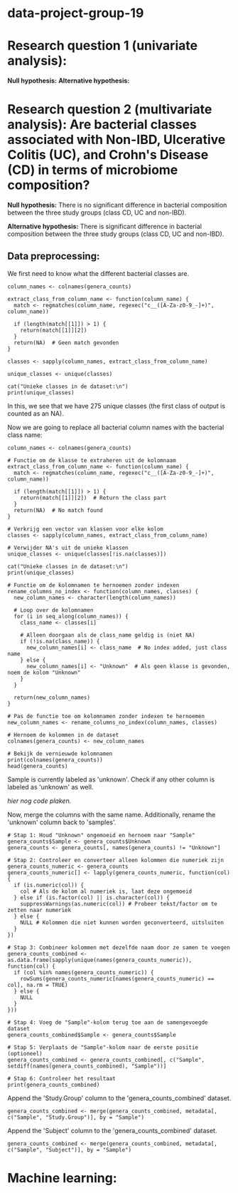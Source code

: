# data-project-group-19

# Research question 1 (univariate analysis): 

**Null hypothesis:**
**Alternative hypothesis:**



# Research question 2 (multivariate analysis): Are bacterial classes associated with Non-IBD, Ulcerative Colitis (UC), and Crohn's Disease (CD) in terms of microbiome composition?

**Null hypothesis:** There is no significant difference in bacterial composition between the three study groups (class CD, UC and non-IBD).

**Alternative hypothesis:** There is significant difference in bacterial composition between the three study groups (class CD, UC and non-IBD).

## Data preprocessing:

We first need to know what the different bacterial classes are.

```{r}
column_names <- colnames(genera_counts)

extract_class_from_column_name <- function(column_name) {
  match <- regmatches(column_name, regexec("c__([A-Za-z0-9_-]+)", column_name))
  
  if (length(match[[1]]) > 1) {
    return(match[[1]][2])  
  }
  return(NA)  # Geen match gevonden
}

classes <- sapply(column_names, extract_class_from_column_name)

unique_classes <- unique(classes)

cat("Unieke classes in de dataset:\n")
print(unique_classes)
```
In this, we see that we have 275 unique classes (the first class of output is counted as an NA). 


Now we are going to replace all bacterial column names with the bacterial class name:
 
```{r}
column_names <- colnames(genera_counts)

# Functie om de klasse te extraheren uit de kolomnaam
extract_class_from_column_name <- function(column_name) {
  match <- regmatches(column_name, regexec("c__([A-Za-z0-9_-]+)", column_name))
  
  if (length(match[[1]]) > 1) {
    return(match[[1]][2])  # Return the class part
  }
  return(NA)  # No match found
}

# Verkrijg een vector van klassen voor elke kolom
classes <- sapply(column_names, extract_class_from_column_name)

# Verwijder NA's uit de unieke klassen
unique_classes <- unique(classes[!is.na(classes)])

cat("Unieke classes in de dataset:\n")
print(unique_classes)

# Functie om de kolomnamen te hernoemen zonder indexen
rename_columns_no_index <- function(column_names, classes) {
  new_column_names <- character(length(column_names))
  
  # Loop over de kolomnamen
  for (i in seq_along(column_names)) {
    class_name <- classes[i]
    
    # Alleen doorgaan als de class_name geldig is (niet NA)
    if (!is.na(class_name)) {
      new_column_names[i] <- class_name  # No index added, just class name
    } else {
      new_column_names[i] <- "Unknown"  # Als geen klasse is gevonden, noem de kolom "Unknown"
    }
  }
  
  return(new_column_names)
}

# Pas de functie toe om kolomnamen zonder indexen te hernoemen
new_column_names <- rename_columns_no_index(column_names, classes)

# Hernoem de kolommen in de dataset
colnames(genera_counts) <- new_column_names

# Bekijk de vernieuwde kolomnamen
print(colnames(genera_counts))
head(genera_counts)
```	
Sample is currently labeled as 'unknown'. Check if any other column is labeled as 'unknown' as well.

_hier nog code plaken._

Now, merge the columns with the same name. Additionally, rename the 'unknown' column back to 'samples'.
```{r}
# Stap 1: Houd "Unknown" ongemoeid en hernoem naar "Sample"
genera_counts$Sample <- genera_counts$Unknown
genera_counts <- genera_counts[, names(genera_counts) != "Unknown"]

# Stap 2: Controleer en converteer alleen kolommen die numeriek zijn
genera_counts_numeric <- genera_counts
genera_counts_numeric[] <- lapply(genera_counts_numeric, function(col) {
  if (is.numeric(col)) {
    col # Als de kolom al numeriek is, laat deze ongemoeid
  } else if (is.factor(col) || is.character(col)) {
    suppressWarnings(as.numeric(col)) # Probeer tekst/factor om te zetten naar numeriek
  } else {
    NULL # Kolommen die niet kunnen worden geconverteerd, uitsluiten
  }
})

# Stap 3: Combineer kolommen met dezelfde naam door ze samen te voegen
genera_counts_combined <- as.data.frame(sapply(unique(names(genera_counts_numeric)), function(col) {
  if (col %in% names(genera_counts_numeric)) {
    rowSums(genera_counts_numeric[names(genera_counts_numeric) == col], na.rm = TRUE)
  } else {
    NULL
  }
}))

# Stap 4: Voeg de "Sample"-kolom terug toe aan de samengevoegde dataset
genera_counts_combined$Sample <- genera_counts$Sample

# Stap 5: Verplaats de "Sample"-kolom naar de eerste positie (optioneel)
genera_counts_combined <- genera_counts_combined[, c("Sample", setdiff(names(genera_counts_combined), "Sample"))]

# Stap 6: Controleer het resultaat
print(genera_counts_combined)
```
Append the 'Study.Group' column to the 'genera_counts_combined' dataset.

```{r}
genera_counts_combined <- merge(genera_counts_combined, metadata[, c("Sample", "Study.Group")], by = "Sample")
```
Append the 'Subject' column to the 'genera_counts_combined' dataset.

```{r}
genera_counts_combined <- merge(genera_counts_combined, metadata[, c("Sample", "Subject")], by = "Sample")
```


# Machine learning:

